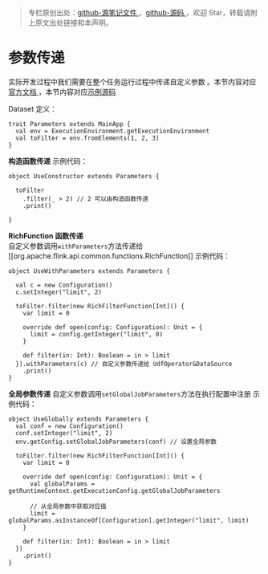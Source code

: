 > 专栏原创出处：[github-源笔记文件 ](https://github.com/GourdErwa/review-notes/tree/master/framework/flink-basis) ，[github-源码 ](https://github.com/GourdErwa/flink-advanced)，欢迎 Star，转载请附上原文出处链接和本声明。

# 参数传递
实际开发过程中我们需要在整个任务运行过程中传递自定义参数 。本节内容对应[官方文档 ](https://ci.apache.org/projects/flink/flink-docs-release-1.9/dev/batch/#passing-parameters-to-functions)，本节内容对应[示例源码 ](https://github.com/GourdErwa/flink-advanced/blob/master/src/main/scala/io/gourd/flink/scala/games/batch/Parameters.scala)

Dataset 定义：
```
trait Parameters extends MainApp {
  val env = ExecutionEnvironment.getExecutionEnvironment
  val toFilter = env.fromElements(1, 2, 3)
}
```
**构造函数传递**
示例代码：
```
object UseConstructor extends Parameters {

  toFilter
    .filter(_ > 2) // 2 可以由构造函数传递
    .print()

}
```
**RichFunction 函数传递**  
自定义参数调用`withParameters`方法传递给 [[org.apache.flink.api.common.functions.RichFunction]]
示例代码：
```
object UseWithParameters extends Parameters {

  val c = new Configuration()
  c.setInteger("limit", 2)

  toFilter.filter(new RichFilterFunction[Int]() {
    var limit = 0

    override def open(config: Configuration): Unit = {
      limit = config.getInteger("limit", 0)
    }

    def filter(in: Int): Boolean = in > limit
  }).withParameters(c) // 自定义参数传递给 UdfOperator&DataSource
    .print()
}
```
**全局参数传递**
自定义参数调用`setGlobalJobParameters`方法在执行配置中注册
示例代码：
```
object UseGlobally extends Parameters {
  val conf = new Configuration()
  conf.setInteger("limit", 2)
  env.getConfig.setGlobalJobParameters(conf) // 设置全局参数

  toFilter.filter(new RichFilterFunction[Int]() {
    var limit = 0

    override def open(config: Configuration): Unit = {
      val globalParams = getRuntimeContext.getExecutionConfig.getGlobalJobParameters

      // 从全局参数中获取对应值
      limit = globalParams.asInstanceOf[Configuration].getInteger("limit", limit)
    }

    def filter(in: Int): Boolean = in > limit
  })
    .print()
}
```